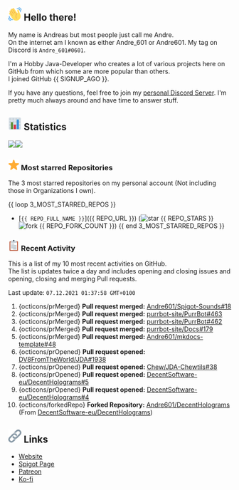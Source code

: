 <!-- Links -->
[purr]: https://purrbot.site
[discord]: https://discord.gg/6dazXp6
[website]: https://andre601.ch
[spigot]: https://www.spigotmc.org/resources/authors/56829/
[patreon]: https://patreon.com/andre_601
[ko-fi]: https://ko-fi.com/andre_601

<!-- SVGs -->
[star]: https://cdn.jsdelivr.net/gh/Readme-Workflows/Readme-Icons@main/icons/octicons/StarredRepository.svg
[fork]: https://cdn.jsdelivr.net/gh/Readme-Workflows/Readme-Icons@main/icons/octicons/ForkedRepository.svg

## <img alt="emoji" src="https://raw.githubusercontent.com/twitter/twemoji/master/assets/svg/1f44b.svg" height="30em"> Hello there!
My name is Andreas but most people just call me Andre.  
On the internet am I known as either Andre_601 or Andre601. My tag on Discord is `Andre_601#0601`.

I'm a Hobby Java-Developer who creates a lot of various projects here on GitHub from which some are more popular than others.  
I joined GitHub {{ SIGNUP_AGO }}.

If you have any questions, feel free to join my [personal Discord Server][discord]. I'm pretty much always around and have time to answer stuff.

## <img alt="emoji" src="https://raw.githubusercontent.com/twitter/twemoji/master/assets/svg/1f4ca.svg" height="30em"> Statistics
<img height="195px" src="https://github-readme-stats.vercel.app/api?username=Andre601&show_icons=true&hide_rank=true&title_color=3498db&bg_color=ffffff00&text_color=718096&disable_animations=true"><img height="195px" src="https://github-readme-stats.vercel.app/api/top-langs?username=Andre601&layout=compact&title_color=3498db&bg_color=ffffff00&text_color=718096">

### <img alt="emoji" src="https://raw.githubusercontent.com/twitter/twemoji/master/assets/svg/2b50.svg" height="25em"> Most starred Repositories
The 3 most starred repositories on my personal account (Not including those in Organizations I own).

{{ loop 3_MOST_STARRED_REPOS }}
- [`{{ REPO_FULL_NAME }}`]({{ REPO_URL }}) (![star] {{ REPO_STARS }} ![fork] {{ REPO_FORK_COUNT }})
{{ end 3_MOST_STARRED_REPOS }}

### <img alt="emoji" src="https://raw.githubusercontent.com/twitter/twemoji/master/assets/svg/1f4cb.svg" height="25em"> Recent Activity
This is a list of my 10 most recent activities on GitHub.  
The list is updates twice a day and includes opening and closing issues and opening, closing and merging Pull requests.

<!--RECENT_ACTIVITY:last_update-->
Last update: `07.12.2021 01:37:58 GMT+0100`
<!--RECENT_ACTIVITY:last_update_end-->
<!--RECENT_ACTIVITY:start-->
1. {octicons/prMerged} **Pull request merged:** [Andre601/Spigot-Sounds#18](https://github.com/Andre601/Spigot-Sounds/pull/18)
2. {octicons/prMerged} **Pull request merged:** [purrbot-site/PurrBot#463](https://github.com/purrbot-site/PurrBot/pull/463)
3. {octicons/prMerged} **Pull request merged:** [purrbot-site/PurrBot#462](https://github.com/purrbot-site/PurrBot/pull/462)
4. {octicons/prMerged} **Pull request merged:** [purrbot-site/Docs#179](https://github.com/purrbot-site/Docs/pull/179)
5. {octicons/prMerged} **Pull request merged:** [Andre601/mkdocs-template#48](https://github.com/Andre601/mkdocs-template/pull/48)
6. {octicons/prOpened} **Pull request opened:** [DV8FromTheWorld/JDA#1938](https://github.com/DV8FromTheWorld/JDA/pull/1938)
7. {octicons/prOpened} **Pull request opened:** [Chew/JDA-Chewtils#38](https://github.com/Chew/JDA-Chewtils/pull/38)
8. {octicons/prOpened} **Pull request opened:** [DecentSoftware-eu/DecentHolograms#5](https://github.com/DecentSoftware-eu/DecentHolograms/pull/5)
9. {octicons/prOpened} **Pull request opened:** [DecentSoftware-eu/DecentHolograms#4](https://github.com/DecentSoftware-eu/DecentHolograms/pull/4)
10. {octicons/forkedRepo} **Forked Repository:** [Andre601/DecentHolograms](https://github.com/Andre601/DecentHolograms) (From [DecentSoftware-eu/DecentHolograms](https://github.com/DecentSoftware-eu/DecentHolograms))
<!--RECENT_ACTIVITY:end-->

## <img alt="emoji" src="https://raw.githubusercontent.com/twitter/twemoji/master/assets/svg/1f517.svg" height="30em"> Links
- [Website]
- [Spigot Page][spigot]
- [Patreon]
- [Ko-fi]
